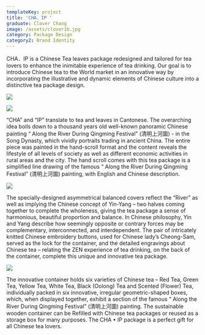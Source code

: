 ```yaml
---
templateKey: project
title: 'CHA．IP '
graduate: Clover Chang
image: /assets/clover1b.jpg
category: Package Design
category2: Brand Identity
---
```

CHA．IP is a Chinese Tea leaves package redesigned and tailored for tea lovers to enhance the inimitable experience of tea drinking. Our goal is to introduce Chinese tea to the World market in an innovative way by incorporating the illustrative and dynamic elements of Chinese culture into a distinctive tea package design.

![](/assets/clover1b.jpg)

![](/assets/clover_2.jpg)

“CHA” and “IP” translate to tea and leaves in Cantonese. The overarching idea boils down to a thousand years old well-known panoramic Chinese painting “ Along the River During Qingming Festival” (清明上河圖) - in the Song Dynasty, which vividly portraits trading in ancient China. The entire piece was painted in the hand-scroll format and the content reveals the lifestyle of all levels of society as well as different economic activities in rural areas and the city. The hand scroll comes with this tea package is a simplified line drawing of the famous “ Along the River During Qingming Festival” (清明上河圖) painting, with English and Chinese description.


![](/assets/chaip4.jpg)

The specially-designed asymmetrical balanced covers reflect the “River” as well as implying the Chinese concept of Yin-Yang – two halves coming together to complete the wholeness, giving the tea package a sense of harmonious, beautiful proportion and balance. In Chinese philosophy, Yin and Yang describe how seemingly opposite or contrary forces may be complementary, interconnected, and interdependent. The pair of intricately knitted Chinese embroidery buttons, used for Chinese lady’s Cheong-Sam, served as the lock for the container, and the detailed engravings about Chinese tea – relating the ZEN experience of tea drinking, on the back of the container, complete this unique and innovative tea package.

![](/assets/6_edited.jpg)


The innovative container holds six varieties of Chinese tea – Red Tea, Green Tea, Yellow Tea, White Tea, Black (Oolong) Tea and Scented (Flower) Tea, individually packed in six innovative, irregular geometric-shaped boxes, which, when displayed together, exhibit a section of the famous  “ Along the River During Qingming Festival” (清明上河圖) painting. The sustainable wooden container can be Refilled with Chinese tea packages or reused as a storage box for many purposes. The CHA • IP package is a perfect gift for all Chinese tea lovers.

​​​​
